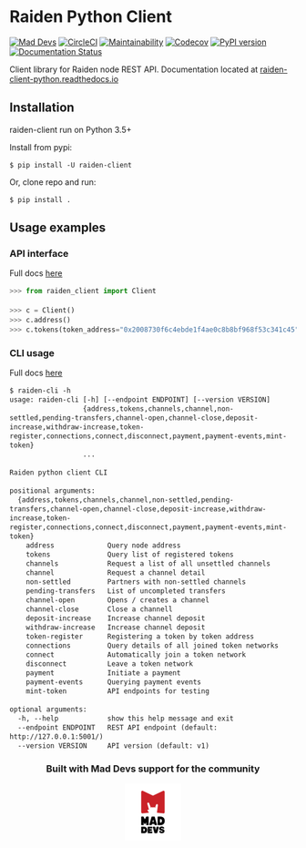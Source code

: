# Raiden Python Client
[![Mad Devs](https://mdbadge.glitch.me/mdrw.svg)](https://maddevs.io)
[![CircleCI](https://circleci.com/gh/maddevsio/raiden-client-python.svg?style=svg)](https://circleci.com/gh/maddevsio/raiden-client-python)
[![Maintainability](https://api.codeclimate.com/v1/badges/07b3c04b8ad89893b943/maintainability)](https://codeclimate.com/github/maddevsio/raiden-client-python/maintainability)
[![Codecov](https://img.shields.io/codecov/c/github/maddevsio/raiden-client-python)](https://codecov.io/gh/maddevsio/raiden-client-python)
[![PyPI version](https://img.shields.io/pypi/v/raiden-client.svg)](https://pypi.org/project/raiden-client/)
[![Documentation Status](https://readthedocs.org/projects/raiden-client-python/badge/?version=latest)](https://raiden-client-python.readthedocs.io/en/latest/?badge=latest)

Client library for Raiden node REST API. 
Documentation located at [raiden-client-python.readthedocs.io](https://raiden-client-python.readthedocs.io)


## Installation

raiden-client run on Python 3.5+

Install from pypi:

```
$ pip install -U raiden-client
```

Or, clone repo and run:
```
$ pip install .
```

## Usage examples

### API interface
Full docs [here](https://raiden-client-python.readthedocs.io/en/latest/usage.html#client)

```python
>>> from raiden_client import Client

>>> c = Client()
>>> c.address()
>>> c.tokens(token_address="0x2008730f6c4ebde1f4ae0c8b8bf968f53c341c45")

```

### CLI usage
Full docs [here](https://raiden-client-python.readthedocs.io/en/latest/usage.html#cli)

```shell
$ raiden-cli -h
usage: raiden-cli [-h] [--endpoint ENDPOINT] [--version VERSION]
                  {address,tokens,channels,channel,non-settled,pending-transfers,channel-open,channel-close,deposit-increase,withdraw-increase,token-register,connections,connect,disconnect,payment,payment-events,mint-token}
                  ...

Raiden python client CLI

positional arguments:
  {address,tokens,channels,channel,non-settled,pending-transfers,channel-open,channel-close,deposit-increase,withdraw-increase,token-register,connections,connect,disconnect,payment,payment-events,mint-token}
    address             Query node address
    tokens              Query list of registered tokens
    channels            Request a list of all unsettled channels
    channel             Request a channel detail
    non-settled         Partners with non-settled channels
    pending-transfers   List of uncompleted transfers
    channel-open        Opens / creates a channel
    channel-close       Close a channell
    deposit-increase    Increase channel deposit
    withdraw-increase   Increase channel deposit
    token-register      Registering a token by token address
    connections         Query details of all joined token networks
    connect             Automatically join a token network
    disconnect          Leave a token network
    payment             Initiate a payment
    payment-events      Querying payment events
    mint-token          API endpoints for testing

optional arguments:
  -h, --help            show this help message and exit
  --endpoint ENDPOINT   REST API endpoint (default: http://127.0.0.1:5001/)
  --version VERSION     API version (default: v1)
```

<div align="center">
    <h3>Built with Mad Devs support for the community</h3>
    <a href="https://maddevs.io"><img height="100px" src ="https://raw.githubusercontent.com/maddevsio/raiden-client-python/master/docs/_static/md-logo.png" /></a>
</div>
